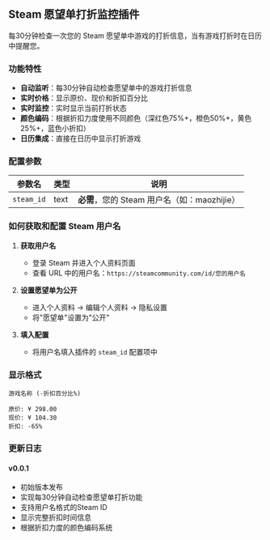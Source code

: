 ## Steam 愿望单打折监控插件

每30分钟检查一次您的 Steam 愿望单中游戏的打折信息，当有游戏打折时在日历中提醒您。

### 功能特性

- **自动监听**：每30分钟自动检查愿望单中的游戏打折信息
- **实时价格**：显示原价、现价和折扣百分比
- **实时监控**：实时显示当前打折状态
- **颜色编码**：根据折扣力度使用不同颜色（深红色75%+，橙色50%+，黄色25%+，蓝色小折扣）
- **日历集成**：直接在日历中显示打折游戏

### 配置参数

| 参数名 | 类型 | 说明 |
|--------|------|------|
| `steam_id` | text | **必需**，您的 Steam 用户名（如：maozhijie） |

### 如何获取和配置 Steam 用户名

1. **获取用户名**
   - 登录 Steam 并进入个人资料页面
   - 查看 URL 中的用户名：`https://steamcommunity.com/id/您的用户名`

2. **设置愿望单为公开**
   - 进入个人资料 → 编辑个人资料 → 隐私设置
   - 将"愿望单"设置为"公开"

3. **填入配置**
   - 将用户名填入插件的 `steam_id` 配置项中

### 显示格式

```
游戏名称 (-折扣百分比%)

原价: ¥ 298.00
现价: ¥ 104.30
折扣: -65%
```

### 更新日志

#### v0.0.1

- 初始版本发布
- 实现每30分钟自动检查愿望单打折功能
- 支持用户名格式的Steam ID
- 显示完整折扣时间信息
- 根据折扣力度的颜色编码系统
